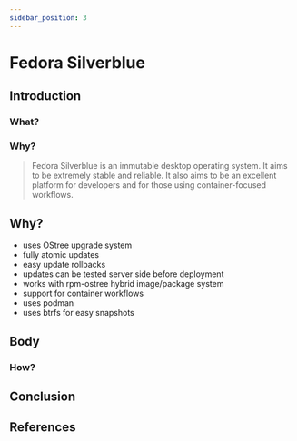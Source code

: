 ```yaml
---
sidebar_position: 3
---
```


# Fedora Silverblue

## Introduction

### What?

### Why?

 > Fedora Silverblue is an immutable desktop operating system. It aims to be extremely stable and reliable. It also aims to be an excellent platform for developers and for those using container-focused workflows.

## Why?
 - uses OStree upgrade system
 - fully atomic updates
 - easy update rollbacks
 - updates can be tested server side before deployment
 - works with rpm-ostree hybrid image/package system
 - support for container workflows
 - uses podman
 - uses btrfs for easy snapshots

## Body

### How?

## Conclusion

## References

